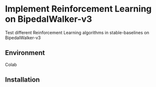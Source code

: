 # Implement Reinforcement Learning on BipedalWalker-v3
Test different Reinforcement Learning algorithms in stable-baselines on BipedalWalker-v3
## Environment
Colab
## Installation
